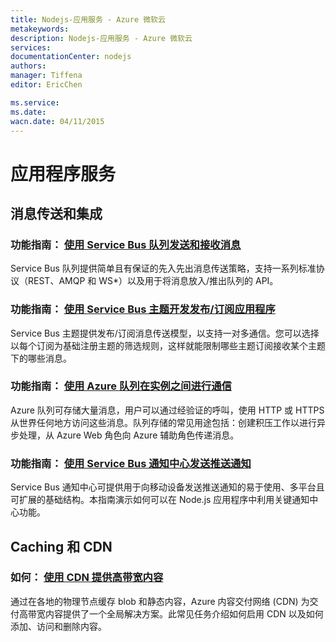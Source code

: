 ```yaml
---
title: Nodejs-应用服务 - Azure 微软云
metakeywords: 
description: Nodejs-应用服务 - Azure 微软云
services: 
documentationCenter: nodejs
authors: 
manager: Tiffena
editor: EricChen

ms.service: 
ms.date: 
wacn.date: 04/11/2015
---
```


<h1 id="menu-nodejs-appservices">应用程序服务</h1>
<h2 id="header-0">消息传送和集成</h2>
<h3>功能指南： <a href="../../articles/service-bus-messaging/service-bus-nodejs-how-to-use-queues.md">使用 Service Bus 队列发送和接收消息</a></h3>
<p>Service Bus 队列提供简单且有保证的先入先出消息传送策略，支持一系列标准协议（REST、AMQP 和 WS*）以及用于将消息放入/推出队列的 API。</p>
<h3>功能指南： <a href="../../articles/service-bus-messaging/service-bus-nodejs-how-to-use-topics-subscriptions.md">使用 Service Bus 主题开发发布/订阅应用程序</a></h3>
<p>Service Bus 主题提供发布/订阅消息传送模型，以支持一对多通信。您可以选择以每个订阅为基础注册主题的筛选规则，这样就能限制哪些主题订阅接收某个主题下的哪些消息。</p>
<h3>功能指南： <a href="../../articles/storage/storage-nodejs-how-to-use-queues.md">使用 Azure 队列在实例之间进行通信</a></h3>
<p>Azure 队列可存储大量消息，用户可以通过经验证的呼叫，使用 HTTP 或 HTTPS 从世界任何地方访问这些消息。队列存储的常见用途包括：创建积压工作以进行异步处理，从 Azure Web 角色向 Azure 辅助角色传递消息。</p>
<h3>功能指南： <a href="../../articles/notification-hubs/notification-hubs-nodejs-push-notification-tutorial.md">使用 Service Bus 通知中心发送推送通知</a></h3>
<p>Service Bus 通知中心可提供用于向移动设备发送推送通知的易于使用、多平台且可扩展的基础结构。本指南演示如何可以在 Node.js 应用程序中利用关键通知中心功能。</p>
<h2 id="header-1">Caching 和 CDN</h2>
<h3>如何： <a href="../../articles/cdn/cdn-how-to-use.md">使用 CDN 提供高带宽内容</a></h3>
<p>通过在各地的物理节点缓存 blob 和静态内容，Azure 内容交付网络 (CDN) 为交付高带宽内容提供了一个全局解决方案。此常见任务介绍如何启用 CDN 以及如何添加、访问和删除内容。</p>
<!--<h2 id="header-2">其他服务</h2>
<h3>功能指南： <a href="/documentation/articles/store-sendgrid-nodejs-how-to-send-email/">通过 SendGrid 发送电子邮件</a></h3>
<p>Azure 应用程序可以使用 SendGrid 来包括电子邮件功能。SendGrid 提供了可靠的电子邮件传递服务、实时分析和灵活的 API，使用户能够轻松地将服务合并到他们的 Azure 应用程序中。</p>
<h3>功能指南： <a href="/documentation/articles/store-blitline-how-to-use/">Blitline 图像处理服务</a></h3>
<p>Blitline 是一项基于云计算的图像处理服务。本指南介绍如何访问 Blitline 服务以及如何将作业提交到 Blitline。</p>-->
